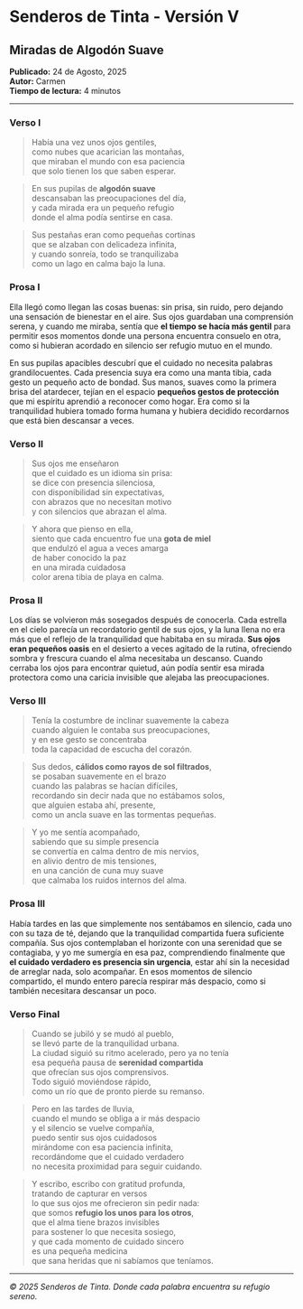 # Senderos de Tinta - Versión V

## Miradas de Algodón Suave

**Publicado:** 24 de Agosto, 2025  
**Autor:** Carmen  
**Tiempo de lectura:** 4 minutos

---

### Verso I

> Había una vez unos ojos gentiles,  
> como nubes que acarician las montañas,  
> que miraban el mundo con esa paciencia  
> que solo tienen los que saben esperar.

> En sus pupilas de **algodón suave**  
> descansaban las preocupaciones del día,  
> y cada mirada era un pequeño refugio  
> donde el alma podía sentirse en casa.

> Sus pestañas eran como pequeñas cortinas  
> que se alzaban con delicadeza infinita,  
> y cuando sonreía, todo se tranquilizaba  
> como un lago en calma bajo la luna.

### Prosa I

Ella llegó como llegan las cosas buenas: sin prisa, sin ruido, pero dejando una sensación de bienestar en el aire. Sus ojos guardaban una comprensión serena, y cuando me miraba, sentía que **el tiempo se hacía más gentil** para permitir esos momentos donde una persona encuentra consuelo en otra, como si hubieran acordado en silencio ser refugio mutuo en el mundo.

En sus pupilas apacibles descubrí que el cuidado no necesita palabras grandilocuentes. Cada presencia suya era como una manta tibia, cada gesto un pequeño acto de bondad. Sus manos, suaves como la primera brisa del atardecer, tejían en el espacio **pequeños gestos de protección** que mi espíritu aprendió a reconocer como hogar. Era como si la tranquilidad hubiera tomado forma humana y hubiera decidido recordarnos que está bien descansar a veces.

### Verso II

> Sus ojos me enseñaron  
> que el cuidado es un idioma sin prisa:  
> se dice con presencia silenciosa,  
> con disponibilidad sin expectativas,  
> con abrazos que no necesitan motivo  
> y con silencios que abrazan el alma.

> Y ahora que pienso en ella,  
> siento que cada encuentro fue una **gota de miel**  
> que endulzó el agua a veces amarga  
> de haber conocido la paz  
> en una mirada cuidadosa  
> color arena tibia de playa en calma.

### Prosa II

Los días se volvieron más sosegados después de conocerla. Cada estrella en el cielo parecía un recordatorio gentil de sus ojos, y la luna llena no era más que el reflejo de la tranquilidad que habitaba en su mirada. **Sus ojos eran pequeños oasis** en el desierto a veces agitado de la rutina, ofreciendo sombra y frescura cuando el alma necesitaba un descanso. Cuando cerraba los ojos para encontrar quietud, aún podía sentir esa mirada protectora como una caricia invisible que alejaba las preocupaciones.

### Verso III

> Tenía la costumbre de inclinar suavemente la cabeza  
> cuando alguien le contaba sus preocupaciones,  
> y en ese gesto se concentraba  
> toda la capacidad de escucha del corazón.

> Sus dedos, **cálidos como rayos de sol filtrados**,  
> se posaban suavemente en el brazo  
> cuando las palabras se hacían difíciles,  
> recordando sin decir nada que no estábamos solos,  
> que alguien estaba ahí, presente,  
> como un ancla suave en las tormentas pequeñas.

> Y yo me sentía acompañado,  
> sabiendo que su simple presencia  
> se convertía en calma dentro de mis nervios,  
> en alivio dentro de mis tensiones,  
> en una canción de cuna muy suave  
> que calmaba los ruidos internos del alma.

### Prosa III

Había tardes en las que simplemente nos sentábamos en silencio, cada uno con su taza de té, dejando que la tranquilidad compartida fuera suficiente compañía. Sus ojos contemplaban el horizonte con una serenidad que se contagiaba, y yo me sumergía en esa paz, comprendiendo finalmente que **el cuidado verdadero es presencia sin urgencia**, estar ahí sin la necesidad de arreglar nada, solo acompañar. En esos momentos de silencio compartido, el mundo entero parecía respirar más despacio, como si también necesitara descansar un poco.

### Verso Final

> Cuando se jubiló y se mudó al pueblo,  
> se llevó parte de la tranquilidad urbana.  
> La ciudad siguió su ritmo acelerado, pero ya no tenía  
> esa pequeña pausa de **serenidad compartida**  
> que ofrecían sus ojos comprensivos.  
> Todo siguió moviéndose rápido,  
> como un río que de pronto pierde su remanso.

> Pero en las tardes de lluvia,  
> cuando el mundo se obliga a ir más despacio  
> y el silencio se vuelve compañía,  
> puedo sentir sus ojos cuidadosos  
> mirándome con esa paciencia infinita,  
> recordándome que el cuidado verdadero  
> no necesita proximidad para seguir cuidando.

> Y escribo, escribo con gratitud profunda,  
> tratando de capturar en versos  
> lo que sus ojos me ofrecieron sin pedir nada:  
> que somos **refugio los unos para los otros**,  
> que el alma tiene brazos invisibles  
> para sostener lo que necesita sosiego,  
> y que cada momento de cuidado sincero  
> es una pequeña medicina  
> que sana heridas que ni sabíamos que teníamos.

---

*© 2025 Senderos de Tinta. Donde cada palabra encuentra su refugio sereno.*